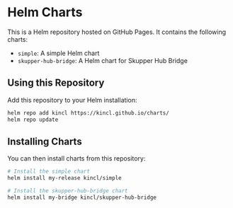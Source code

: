 # Helm Charts

This is a Helm repository hosted on GitHub Pages. It contains the following charts:

- `simple`: A simple Helm chart
- `skupper-hub-bridge`: A Helm chart for Skupper Hub Bridge

## Using this Repository

Add this repository to your Helm installation:

```bash
helm repo add kincl https://kincl.github.io/charts/
helm repo update
```

## Installing Charts

You can then install charts from this repository:

```bash
# Install the simple chart
helm install my-release kincl/simple

# Install the skupper-hub-bridge chart
helm install my-bridge kincl/skupper-hub-bridge
```
